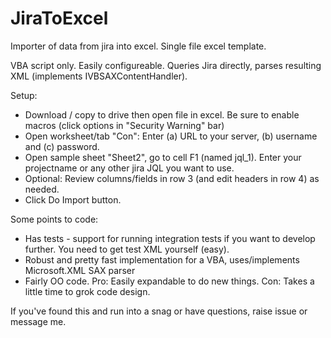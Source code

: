 # JiraToExcel
Importer of data from jira into excel. Single file excel template.

VBA script only. Easily configureable. Queries Jira directly, parses resulting XML (implements IVBSAXContentHandler).

Setup: 
* Download / copy to drive then open file in excel. Be sure to enable macros (click options in "Security Warning" bar) 
* Open worksheet/tab "Con": Enter (a) URL to your server, (b) username and (c) password.
* Open sample sheet "Sheet2", go to cell F1 (named jql_1). Enter your projectname or any other jira JQL you want to use.
* Optional: Review columns/fields in row 3 (and edit headers in row 4) as needed.
* Click Do Import button.

Some points to code:
* Has tests - support for running integration tests if you want to develop further. You need to get test XML yourself (easy).
* Robust and pretty fast implementation for a VBA, uses/implements Microsoft.XML SAX parser
* Fairly OO code. Pro: Easily expandable to do new things. Con: Takes a little time to grok code design.

If you've found this and run into a snag or have questions, raise issue or message me.
